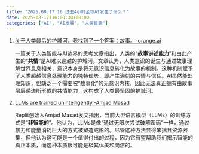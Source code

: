 ```yaml
---
title: "2025.08.17.16 过去4小时全球AI发生了什么？"
date: 2025-08-17T16:00:38+08:00
categories: ["AI", "AI发展", "人类智能"]
---
```


1.  [关于人类最后的护城河，我找到了一个答案：故事。-orange.ai](https://x.com/oran_ge/status/1956968539182846148)

    一篇关于人类智能与AI边界的思考文章指出，人类的“**故事讲述能力**”和由此产生的“**共情**”是AI难以逾越的护城河。文章认为，人类意识的诞生与通过故事理解世界息息相关，意识本身是将无意识信息转化为故事的机制。这种机制赋予了人类超越信息处理能力的独特优势，即产生深刻的共情与信任。AI虽然能处理知识，但缺乏一个需要被“故事化”的无意识内核，因此无法真正拥有由故事层层递进所形成的共情能力，这构成了人类最坚固的护城河。

2.  [LLMs are trained unintelligently.-Amjad Masad](https://x.com/amasad/status/1956962743225082247)

    Replit创始人Amjad Masad发文指出，当前大型语言模型（LLMs）的训练方式是“**非智能的**”。他认为，LLMs是像“通过无限次尝试破解密码”一样，通过暴力和能量消耗巨大的方式被塑造成形的。尽管这种方法显得笨拙且资源密集，但他认为这可能是一个值得付出的过程，因为它有望帮助我们揭示智能的真正本质，而这种本质很可能是极其优美和简洁的。